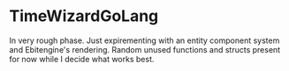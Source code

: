 # TimeWizardGoLang

In very rough phase. Just expirementing with an entity component system and Ebitengine's rendering. 
Random unused functions and structs present for now while I decide what works best.
